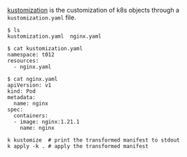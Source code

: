 [kustomization](https://kubernetes.io/docs/tasks/manage-kubernetes-objects/kustomization/) is the customization of k8s objects through a `kustomization.yaml` file.

```
$ ls
kustomization.yaml  nginx.yaml

$ cat kustomization.yaml 
namespace: t012
resources:
  - nginx.yaml

$ cat nginx.yaml 
apiVersion: v1
kind: Pod
metadata:
  name: nginx
spec:
  containers:
  - image: nginx:1.21.1
    name: nginx
```

```
k kustomize  # print the transformed manifest to stdout
k apply -k . # apply the transformed manifest
```
